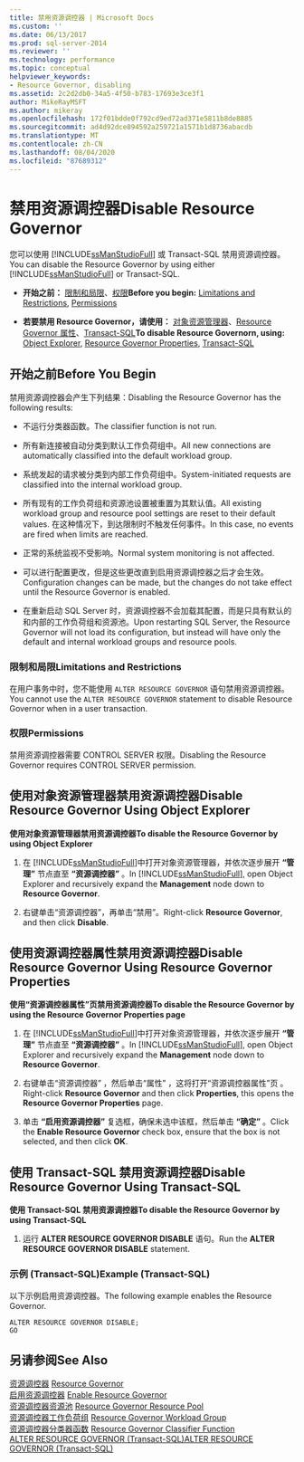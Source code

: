 ```yaml
---
title: 禁用资源调控器 | Microsoft Docs
ms.custom: ''
ms.date: 06/13/2017
ms.prod: sql-server-2014
ms.reviewer: ''
ms.technology: performance
ms.topic: conceptual
helpviewer_keywords:
- Resource Governor, disabling
ms.assetid: 2c2d2db0-34a5-4f50-b783-17693e3ce3f1
author: MikeRayMSFT
ms.author: mikeray
ms.openlocfilehash: 172f01bdde0f792cd9ed72ad371e5811b8de8885
ms.sourcegitcommit: ad4d92dce894592a259721a1571b1d8736abacdb
ms.translationtype: MT
ms.contentlocale: zh-CN
ms.lasthandoff: 08/04/2020
ms.locfileid: "87689312"
---
```

# <a name="disable-resource-governor"></a><span data-ttu-id="e71d2-102">禁用资源调控器</span><span class="sxs-lookup"><span data-stu-id="e71d2-102">Disable Resource Governor</span></span>
  <span data-ttu-id="e71d2-103">您可以使用 [!INCLUDE[ssManStudioFull](../../includes/ssmanstudiofull-md.md)] 或 Transact-SQL 禁用资源调控器。</span><span class="sxs-lookup"><span data-stu-id="e71d2-103">You can disable the Resource Governor by using either [!INCLUDE[ssManStudioFull](../../includes/ssmanstudiofull-md.md)] or Transact-SQL.</span></span>  
  
-   <span data-ttu-id="e71d2-104">**开始之前：** [限制和局限](#LimitationsRestrictions)、[权限](#Permissions)</span><span class="sxs-lookup"><span data-stu-id="e71d2-104">**Before you begin:**  [Limitations and Restrictions](#LimitationsRestrictions), [Permissions](#Permissions)</span></span>  
  
-   <span data-ttu-id="e71d2-105">**若要禁用 Resource Governor，请使用：** [对象资源管理器](#RGOffObjEx)、[Resource Governor 属性](#RGOffProp)、[Transact-SQL](#RGOffTSQL)</span><span class="sxs-lookup"><span data-stu-id="e71d2-105">**To disable Resource Governorn, using:**  [Object Explorer](#RGOffObjEx), [Resource Governor Properties](#RGOffProp), [Transact-SQL](#RGOffTSQL)</span></span>  
  
##  <a name="before-you-begin"></a><a name="BeforeYouBegin"></a> <span data-ttu-id="e71d2-106">开始之前</span><span class="sxs-lookup"><span data-stu-id="e71d2-106">Before You Begin</span></span>  
 <span data-ttu-id="e71d2-107">禁用资源调控器会产生下列结果：</span><span class="sxs-lookup"><span data-stu-id="e71d2-107">Disabling the Resource Governor has the following results:</span></span>  
  
-   <span data-ttu-id="e71d2-108">不运行分类器函数。</span><span class="sxs-lookup"><span data-stu-id="e71d2-108">The classifier function is not run.</span></span>  
  
-   <span data-ttu-id="e71d2-109">所有新连接被自动分类到默认工作负荷组中。</span><span class="sxs-lookup"><span data-stu-id="e71d2-109">All new connections are automatically classified into the default workload group.</span></span>  
  
-   <span data-ttu-id="e71d2-110">系统发起的请求被分类到内部工作负荷组中。</span><span class="sxs-lookup"><span data-stu-id="e71d2-110">System-initiated requests are classified into the internal workload group.</span></span>  
  
-   <span data-ttu-id="e71d2-111">所有现有的工作负荷组和资源池设置被重置为其默认值。</span><span class="sxs-lookup"><span data-stu-id="e71d2-111">All existing workload group and resource pool settings are reset to their default values.</span></span> <span data-ttu-id="e71d2-112">在这种情况下，到达限制时不触发任何事件。</span><span class="sxs-lookup"><span data-stu-id="e71d2-112">In this case, no events are fired when limits are reached.</span></span>  
  
-   <span data-ttu-id="e71d2-113">正常的系统监视不受影响。</span><span class="sxs-lookup"><span data-stu-id="e71d2-113">Normal system monitoring is not affected.</span></span>  
  
-   <span data-ttu-id="e71d2-114">可以进行配置更改，但是这些更改直到启用资源调控器之后才会生效。</span><span class="sxs-lookup"><span data-stu-id="e71d2-114">Configuration changes can be made, but the changes do not take effect until the Resource Governor is enabled.</span></span>  
  
-   <span data-ttu-id="e71d2-115">在重新启动 SQL Server 时，资源调控器不会加载其配置，而是只具有默认的和内部的工作负荷组和资源池。</span><span class="sxs-lookup"><span data-stu-id="e71d2-115">Upon restarting SQL Server, the Resource Governor will not load its configuration, but instead will have only the default and internal workload groups and resource pools.</span></span>  
  
###  <a name="limitations-and-restrictions"></a><a name="LimitationsRestrictions"></a> <span data-ttu-id="e71d2-116">限制和局限</span><span class="sxs-lookup"><span data-stu-id="e71d2-116">Limitations and Restrictions</span></span>  
 <span data-ttu-id="e71d2-117">在用户事务中时，您不能使用 `ALTER RESOURCE GOVERNOR` 语句禁用资源调控器。</span><span class="sxs-lookup"><span data-stu-id="e71d2-117">You cannot use the `ALTER RESOURCE GOVERNOR` statement to disable Resource Governor when in a user transaction.</span></span>  
  
###  <a name="permissions"></a><a name="Permissions"></a> <span data-ttu-id="e71d2-118">权限</span><span class="sxs-lookup"><span data-stu-id="e71d2-118">Permissions</span></span>  
 <span data-ttu-id="e71d2-119">禁用资源调控器需要 CONTROL SERVER 权限。</span><span class="sxs-lookup"><span data-stu-id="e71d2-119">Disabling the Resource Governor requires CONTROL SERVER permission.</span></span>  
  
##  <a name="disable-resource-governor-using-object-explorer"></a><a name="RGOffObjEx"></a> <span data-ttu-id="e71d2-120">使用对象资源管理器禁用资源调控器</span><span class="sxs-lookup"><span data-stu-id="e71d2-120">Disable Resource Governor Using Object Explorer</span></span>  
 <span data-ttu-id="e71d2-121">**使用对象资源管理器禁用资源调控器**</span><span class="sxs-lookup"><span data-stu-id="e71d2-121">**To disable the Resource Governor by using Object Explorer**</span></span>  
  
1.  <span data-ttu-id="e71d2-122">在 [!INCLUDE[ssManStudioFull](../../includes/ssmanstudiofull-md.md)]中打开对象资源管理器，并依次逐步展开 **“管理”** 节点直至 **“资源调控器”** 。</span><span class="sxs-lookup"><span data-stu-id="e71d2-122">In [!INCLUDE[ssManStudioFull](../../includes/ssmanstudiofull-md.md)], open Object Explorer and recursively expand the **Management** node down to **Resource Governor**.</span></span>  
  
2.  <span data-ttu-id="e71d2-123">右键单击“资源调控器”，再单击“禁用”。</span><span class="sxs-lookup"><span data-stu-id="e71d2-123">Right-click **Resource Governor**, and then click **Disable**.</span></span>  
  
##  <a name="disable-resource-governor-using-resource-governor-properties"></a><a name="RGOffProp"></a> <span data-ttu-id="e71d2-124">使用资源调控器属性禁用资源调控器</span><span class="sxs-lookup"><span data-stu-id="e71d2-124">Disable Resource Governor Using Resource Governor Properties</span></span>  
 <span data-ttu-id="e71d2-125">**使用“资源调控器属性”页禁用资源调控器**</span><span class="sxs-lookup"><span data-stu-id="e71d2-125">**To disable the Resource Governor by using the Resource Governor Properties page**</span></span>  
  
1.  <span data-ttu-id="e71d2-126">在 [!INCLUDE[ssManStudioFull](../../includes/ssmanstudiofull-md.md)]中打开对象资源管理器，并依次逐步展开 **“管理”** 节点直至 **“资源调控器”** 。</span><span class="sxs-lookup"><span data-stu-id="e71d2-126">In [!INCLUDE[ssManStudioFull](../../includes/ssmanstudiofull-md.md)], open Object Explorer and recursively expand the **Management** node down to **Resource Governor**.</span></span>  
  
2.  <span data-ttu-id="e71d2-127">右键单击“资源调控器”  ，然后单击“属性” ，这将打开“资源调控器属性”页  。</span><span class="sxs-lookup"><span data-stu-id="e71d2-127">Right-click **Resource Governor** and then click **Properties**, this opens the **Resource Governor Properties** page.</span></span>  
  
3.  <span data-ttu-id="e71d2-128">单击 **“启用资源调控器”** 复选框，确保未选中该框，然后单击 **“确定”** 。</span><span class="sxs-lookup"><span data-stu-id="e71d2-128">Click the **Enable Resource Governor** check box, ensure that the box is not selected, and then click **OK**.</span></span>  
  
##  <a name="disable-resource-governor-using-transact-sql"></a><a name="RGOffTSQL"></a> <span data-ttu-id="e71d2-129">使用 Transact-SQL 禁用资源调控器</span><span class="sxs-lookup"><span data-stu-id="e71d2-129">Disable Resource Governor Using Transact-SQL</span></span>  
 <span data-ttu-id="e71d2-130">**使用 Transact-SQL 禁用资源调控器**</span><span class="sxs-lookup"><span data-stu-id="e71d2-130">**To disable the Resource Governor by using Transact-SQL**</span></span>  
  
1.  <span data-ttu-id="e71d2-131">运行 **ALTER RESOURCE GOVERNOR DISABLE** 语句。</span><span class="sxs-lookup"><span data-stu-id="e71d2-131">Run the **ALTER RESOURCE GOVERNOR DISABLE** statement.</span></span>  
  
### <a name="example-transact-sql"></a><span data-ttu-id="e71d2-132">示例 (Transact-SQL)</span><span class="sxs-lookup"><span data-stu-id="e71d2-132">Example (Transact-SQL)</span></span>  
 <span data-ttu-id="e71d2-133">以下示例启用资源调控器。</span><span class="sxs-lookup"><span data-stu-id="e71d2-133">The following example enables the Resource Governor.</span></span>  
  
```  
ALTER RESOURCE GOVERNOR DISABLE;  
GO  
```  
  
## <a name="see-also"></a><span data-ttu-id="e71d2-134">另请参阅</span><span class="sxs-lookup"><span data-stu-id="e71d2-134">See Also</span></span>  
 <span data-ttu-id="e71d2-135">[资源调控器](resource-governor.md) </span><span class="sxs-lookup"><span data-stu-id="e71d2-135">[Resource Governor](resource-governor.md) </span></span>  
 <span data-ttu-id="e71d2-136">[启用资源调控器](enable-resource-governor.md) </span><span class="sxs-lookup"><span data-stu-id="e71d2-136">[Enable Resource Governor](enable-resource-governor.md) </span></span>  
 <span data-ttu-id="e71d2-137">[资源调控器资源池](resource-governor-resource-pool.md) </span><span class="sxs-lookup"><span data-stu-id="e71d2-137">[Resource Governor Resource Pool](resource-governor-resource-pool.md) </span></span>  
 <span data-ttu-id="e71d2-138">[资源调控器工作负荷组](resource-governor-workload-group.md) </span><span class="sxs-lookup"><span data-stu-id="e71d2-138">[Resource Governor Workload Group](resource-governor-workload-group.md) </span></span>  
 <span data-ttu-id="e71d2-139">[资源调控器分类器函数](resource-governor-classifier-function.md) </span><span class="sxs-lookup"><span data-stu-id="e71d2-139">[Resource Governor Classifier Function](resource-governor-classifier-function.md) </span></span>  
 [<span data-ttu-id="e71d2-140">ALTER RESOURCE GOVERNOR (Transact-SQL)</span><span class="sxs-lookup"><span data-stu-id="e71d2-140">ALTER RESOURCE GOVERNOR &#40;Transact-SQL&#41;</span></span>](/sql/t-sql/statements/alter-resource-governor-transact-sql)  
  
  
